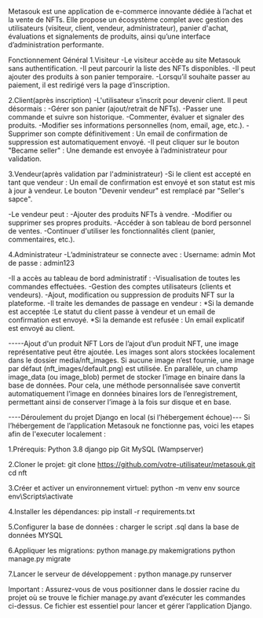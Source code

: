 Metasouk est une application de e-commerce innovante dédiée à l’achat et la vente de NFTs. 
Elle propose un écosystème complet avec gestion des utilisateurs (visiteur, client, vendeur, administrateur), panier d'achat, évaluations et signalements de produits, ainsi qu’une interface d’administration performante.

Fonctionnement Général
1.Visiteur
-Le visiteur accède au site Metasouk sans authentification.
-Il peut parcourir la liste des NFTs disponibles.
-Il peut ajouter des produits à son panier temporaire.
-Lorsqu’il souhaite passer au paiement, il est redirigé vers la page d’inscription.

2.Client(après inscription)
-L'utilisateur s’inscrit pour devenir client.
Il peut désormais :
-Gérer son panier (ajout/retrait de NFTs).
-Passer une commande et suivre son historique.
-Commenter, évaluer et signaler des produits.
-Modifier ses informations personnelles (nom, email, age, etc.).
-Supprimer son compte définitivement : Un email de confirmation de suppression est automatiquement envoyé.
-Il peut cliquer sur le bouton "Became seller" : Une demande est envoyée à l’administrateur pour validation.

3.Vendeur(après validation par l'administrateur)
-Si le client est accepté en tant que vendeur :
Un email de confirmation est envoyé et son statut est mis à jour à vendeur.
Le bouton "Devenir vendeur" est remplacé par "Seller's sapce".

-Le vendeur peut :
-Ajouter des produits NFTs à vendre.
-Modifier ou supprimer ses propres produits.
-Accéder à son tableau de bord personnel de ventes.
-Continuer d'utiliser les fonctionnalités client (panier, commentaires, etc.).

4.Administrateur
-L’administrateur se connecte avec :
Username: admin
Mot de passe : admin123

-Il a accès au tableau de bord administratif :
-Visualisation de toutes les commandes effectuées.
-Gestion des comptes utilisateurs (clients et vendeurs).
-Ajout, modification ou suppression de produits NFT sur la plateforme.
-Il traite les demandes de passage en vendeur :
*Si la demande est acceptée :Le statut du client passe à vendeur et un email de confirmation est envoyé.
*Si la demande est refusée : Un email explicatif est envoyé au client.

-----Ajout d'un produit NFT 
Lors de l’ajout d’un produit NFT, une image représentative peut être ajoutée. Les images sont alors stockées localement dans le dossier media/nft_images.
Si aucune image n’est fournie, une image par défaut (nft_images/default.png) est utilisée.
En parallèle, un champ image_data (ou image_blob) permet de stocker l’image en binaire dans la base de données. 
Pour cela, une méthode personnalisée save convertit automatiquement l’image en données binaires lors de l’enregistrement, permettant ainsi de conserver l’image à la fois sur disque et en base.

----Déroulement du projet Django en local (si l’hébergement échoue)---
Si l’hébergement de l’application Metasouk ne fonctionne pas, 
voici les etapes afin de l'executer localement :

1.Prérequis:
Python 3.8
django
pip
Git
MySQL (Wampserver)

2.Cloner le projet: 
git clone https://github.com/votre-utilisateur/metasouk.git
cd nft

3.Créer et activer un environnement virtuel: 
python -m venv env
source env\Scripts\activate

4.Installer les dépendances:
pip install -r requirements.txt

5.Configurer la base de données : charger le script .sql dans la base de données MYSQL 

6.Appliquer les migrations:
python manage.py makemigrations
python manage.py migrate

7.Lancer le serveur de développement : 
python manage.py runserver

Important :
Assurez-vous de vous positionner dans le dossier racine du projet où se trouve le fichier manage.py avant d’exécuter les commandes ci-dessus.
Ce fichier est essentiel pour lancer et gérer l’application Django.
